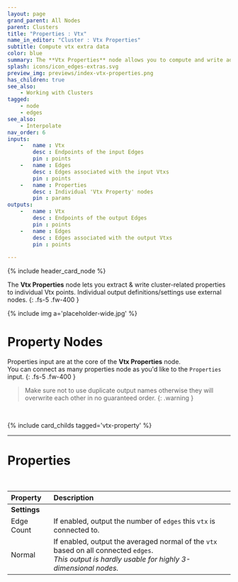 ```yaml
---
layout: page
grand_parent: All Nodes
parent: Clusters
title: "Properties : Vtx"
name_in_editor: "Cluster : Vtx Properties"
subtitle: Compute vtx extra data
color: blue
summary: The **Vtx Properties** node allows you to compute and write additional data for vertices within a cluster. It utilizes external nodes to define individual property outputs. You can input multiple property nodes, ensuring unique names for each to avoid overwriting issues.
splash: icons/icon_edges-extras.svg
preview_img: previews/index-vtx-properties.png
has_children: true
see_also: 
    - Working with Clusters
tagged: 
    - node
    - edges
see_also: 
    - Interpolate
nav_order: 6
inputs:
    -   name : Vtx
        desc : Endpoints of the input Edges
        pin : points
    -   name : Edges
        desc : Edges associated with the input Vtxs
        pin : points
    -   name : Properties 
        desc : Individual 'Vtx Property' nodes
        pin : params
outputs:
    -   name : Vtx
        desc : Endpoints of the output Edges
        pin : points
    -   name : Edges
        desc : Edges associated with the output Vtxs
        pin : points
   
---
```


{% include header_card_node %}

The **Vtx Properties** node lets you extract & write cluster-related properties to individual Vtx points. Individual output definitions/settings use external nodes.
{: .fs-5 .fw-400 } 

{% include img a='placeholder-wide.jpg' %}

# Property Nodes

Properties input are at the core of the **Vtx Properties** node.  
You can connect as many properties node as you'd like to the `Properties` input.
{: .fs-5 .fw-400 } 

> Make sure not to use duplicate output names otherwise they will overwrite each other in no guaranteed order.
{: .warning }
<br>

{% include card_childs tagged='vtx-property' %}

---
# Properties
<br>

| Property       | Description          |
|:-------------|:------------------|
|**Settings**||
| Edge Count           | If enabled, output the number of `edges` this `vtx` is connected to.  |
| Normal | If enabled, output the averaged normal of the `vtx` based on all connected `edges`.<br>*This output is hardly usable for highly 3-dimensional nodes.* |
